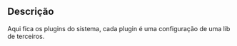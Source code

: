 ## Descrição

Aqui fica os plugins do sistema, cada plugin é uma configuração de uma lib de terceiros.
